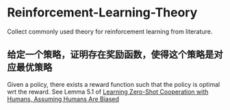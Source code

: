 # Reinforcement-Learning-Theory
Collect commonly used theory for reinforcement learning from literature.

## 给定一个策略，证明存在奖励函数，使得这个策略是对应最优策略
Given a policy, there exists a reward function such that the policy is optimal wrt the reward. 
See Lemma 5.1 of [Learning Zero-Shot Cooperation with Humans, Assuming Humans Are Biased](https://arxiv.org/abs/2302.01605)
